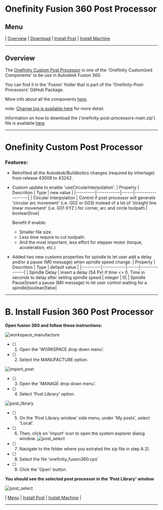 # Onefinity Fusion 360 Post Processor 

## <a name="Menu">Menu</a>
| [Overview](#overview) | [Download](#download) | [Install Post](#install_post) | [Install Machine](#c-install-onefinity-machine)
__________________________
## <a name="overview">Overview</a>
The [Onefinity Custom Post Processor](#post) is one of the 'Onefinity Customized Components' to be use in Autodesk Fusion 360. 

You can find it in the 'Fusion' folder that is part of the 'Onefinity-Post-Processors' GitHub Package.

More info about all the components [here](../README.md).

note: [Change log is available here](CHANGELOG.md) for more detail.

Information on how to download the  ('onefinity-post-processors-main.zip') file is available [here](#a-download-onefinity-post-processor-main-file) 

___________________
# <a name="post">Onefinity Custom Post Processor</a>

### Features:
- Retrofited all the Autodesk/Buildbotics changes (required by inhertage) from release 43008 to 43242.
- Custom update to enable 'useCircularInterpolation'.
    | Property | Descrition | Type | new value |
    |----------|------------|------|-------------------|
    | Circular Interpolation | Control if post processor will generate 'circular arc movement' (i.e. G02 or G03) instead of a lot of 'straight line linear movement' (i.e. G01 XYZ ) for corner, arc and circle toolpath.| boolean|true|

  Benefit if enable: 
  - Smaller file size.  
  - Less time require to cut toolpath.  
  - And the most important, less effort for stepper motor (torque, acceleration, etc.)
-  Added two new customs properties for spindle to let user add a delay and/or a pause (M0 message) when spindle speed change.
    | Property | Descrition | Type | default value |
    |----------|------------|------|---------------|
    | Spindle Delay | Insert a delay (S4 Px) if time <> 0. Time in seconds to delay after setting spindle speed.| integer | 0| 
    | Spindle Pause|Insert a pause (M0 message) to let user control waiting for a spindle|boolean|false|

___________________
# <a name="post">B. Install Fusion 360 Post Processor</a>

**Open fusion 360 and follow these instructions:**

![workspace_manufacture](./images/installing_post_processor_01.png)
- [ ] 1. Open the 'WORKSPACE drop down menu'.
- [ ] 2. Select the MANUFACTURE option.

![import_post](./images/installing_post_processor_02.png)
- [ ] 3. Open the 'MANAGE drop down menu'.
- [ ] 4. Select 'Post Library' option.

![post_library](./images/installing_post_processor_03.png)
- [ ] 5. On the 'Post Library window' side menu, under 'My posts', select 'Local'.
- [ ] 6. Then, click on 'import' icon to open the system explorer dialog window.
![post_select](./images/installing_post_processor_04.png)
- [ ] 7. Navigate to the folder where you extrated the zip file in step A.2).  
- [ ] 8. Select the file 'onefinity_fusion360.cps'
- [ ] 9. Click the 'Open' button.

**You should see the selected post processor in the 'Post Library' window**

![post_select](./images/installing_post_processor_05.png)

| [Menu](#menu) | [Install Post](#install_post) | [Install Machine](#install_machine) |  
__________________________
